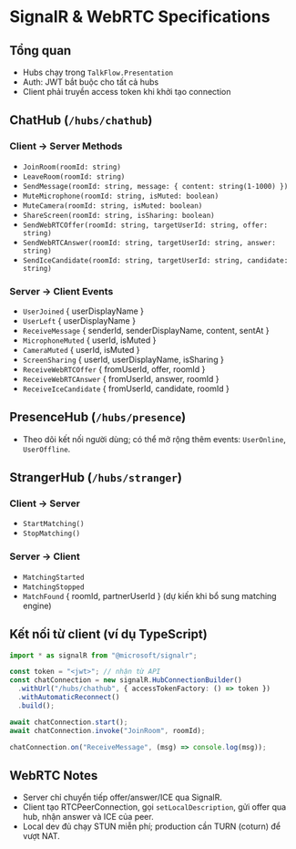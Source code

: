 # SignalR & WebRTC Specifications

## Tổng quan

- Hubs chạy trong `TalkFlow.Presentation`
- Auth: JWT bắt buộc cho tất cả hubs
- Client phải truyền access token khi khởi tạo connection

## ChatHub (`/hubs/chathub`)

### Client → Server Methods

- `JoinRoom(roomId: string)`
- `LeaveRoom(roomId: string)`
- `SendMessage(roomId: string, message: { content: string(1-1000) })`
- `MuteMicrophone(roomId: string, isMuted: boolean)`
- `MuteCamera(roomId: string, isMuted: boolean)`
- `ShareScreen(roomId: string, isSharing: boolean)`
- `SendWebRTCOffer(roomId: string, targetUserId: string, offer: string)`
- `SendWebRTCAnswer(roomId: string, targetUserId: string, answer: string)`
- `SendIceCandidate(roomId: string, targetUserId: string, candidate: string)`

### Server → Client Events

- `UserJoined` { userDisplayName }
- `UserLeft` { userDisplayName }
- `ReceiveMessage` { senderId, senderDisplayName, content, sentAt }
- `MicrophoneMuted` { userId, isMuted }
- `CameraMuted` { userId, isMuted }
- `ScreenSharing` { userId, userDisplayName, isSharing }
- `ReceiveWebRTCOffer` { fromUserId, offer, roomId }
- `ReceiveWebRTCAnswer` { fromUserId, answer, roomId }
- `ReceiveIceCandidate` { fromUserId, candidate, roomId }

## PresenceHub (`/hubs/presence`)

- Theo dõi kết nối người dùng; có thể mở rộng thêm events: `UserOnline`, `UserOffline`.

## StrangerHub (`/hubs/stranger`)

### Client → Server

- `StartMatching()`
- `StopMatching()`

### Server → Client

- `MatchingStarted`
- `MatchingStopped`
- `MatchFound` { roomId, partnerUserId } (dự kiến khi bổ sung matching engine)

## Kết nối từ client (ví dụ TypeScript)

```ts
import * as signalR from "@microsoft/signalr";

const token = "<jwt>"; // nhận từ API
const chatConnection = new signalR.HubConnectionBuilder()
  .withUrl("/hubs/chathub", { accessTokenFactory: () => token })
  .withAutomaticReconnect()
  .build();

await chatConnection.start();
await chatConnection.invoke("JoinRoom", roomId);

chatConnection.on("ReceiveMessage", (msg) => console.log(msg));
```

## WebRTC Notes

- Server chỉ chuyển tiếp offer/answer/ICE qua SignalR.
- Client tạo RTCPeerConnection, gọi `setLocalDescription`, gửi offer qua hub, nhận answer và ICE của peer.
- Local dev đủ chạy STUN miễn phí; production cần TURN (coturn) để vượt NAT.
